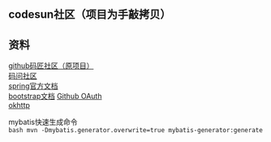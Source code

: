 ## codesun社区（项目为手敲拷贝）

## 资料
[github码匠社区（原项目）](https://github.com/codedrinker/community)  
[码问社区](http://www.mawen.co/)  
[spring官方文档](https://spring.io/guides)  
[bootstrap文档](https://v3.bootcss.com/getting-started/#download)
[Github OAuth](https://developer.github.com/apps/building-oauth-apps/)  
[okhttp](https://square.github.io/okhttp/)

mybatis快速生成命令  
``bash
mvn -Dmybatis.generator.overwrite=true mybatis-generator:generate
``